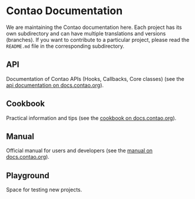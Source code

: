 # Contao Documentation

We are maintaining the Contao documentation here. Each project has its own
subdirectory and can have multiple translations and versions (branches). If you
want to contribute to a particular project, please read the `README.md` file in
the corresponding subdirectory.


## API

Documentation of Contao APIs (Hooks, Callbacks, Core classes) (see 
the [api documentation on docs.contao.org][3]).


## Cookbook

Practical information and tips (see the [cookbook on docs.contao.org][1]).


## Manual

Official manual for users and developers (see the [manual on docs.contao.org][2]).


## Playground

Space for testing new projects.


[1]: https://docs.contao.org/books/cookbook/
[2]: https://docs.contao.org/books/manual/current/
[3]: https://docs.contao.org/books/api/
